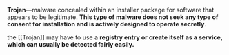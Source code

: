 **Trojan**—malware concealed within an installer package for software that appears to be legitimate. **This type of malware does not seek any type of consent for installation and is actively designed to operate secretly**.


the [[Trojan]] may have to use a **registry entry or create itself as a service, which can usually be detected fairly easily.**
